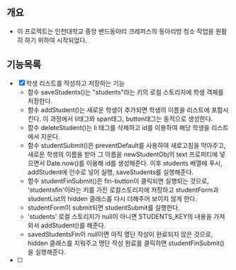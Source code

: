 ## 개요
- 이 프로젝트는 인천대학교 중앙 밴드동아리 크레퍼스의 동아리방 청소 작업을 원활히 하기 위하여 시작되었다.

## 기능목록
- [X] 학생 리스트를 작성하고 저장하는 기능
    - 함수 saveStudents()는 "students"라는 키의 로컬 스토리지에 학생 객체를 저장한다.
    - 함수 addStudent()는 새로운 학생이 추가되면 학생의 이름을 리스트에 포함시킨다. 이 과정에서 li태그와 span태그, button태그는 동적으로 생성한다.
    - 함수 deleteStudent()는 li 태그를 삭제하고 id를 이용하여 해당 학생을 리스트에서 지운다.
    - 함수 studentSubmit()은 preventDefault를 사용하여 새로고침을 막아주고, 새로운 학생의 이름을 받아 그 이름을 newStudentObj의 text 프로퍼티에 넣으면서 Date.now()를 이용해 id를 생성해준다. 이후 students 배열에 푸시, addStudent에 인수로 넣어 실행, saveStudents를 실행해준다.
    - 함수 studentFinSubmit()은 fin-button이 클릭되면 실행되는 것으로, 'studentsfin'이라는 키를 가진 로컬스토리지에 저장하고 studentForm과 studentList의 hidden 클래스를 다시 더해주어 보이지 않게 한다.
    - studentForm이 submit되면 studentSubmit를 실행한다.
    - 'students' 로컬 스토리지가 null이 아니면 STUDENTS_KEY의 내용을 가져와서 addStudent()를 해준다.
    - savedStudentsFin이 null이면 아직 명단 작성이 완료되지 않은 것으로, hidden 클래스를 지워주고 명단 작성 완료를 클릭하면 studentFinSubmit()을 실행해준다.
- [ ] 